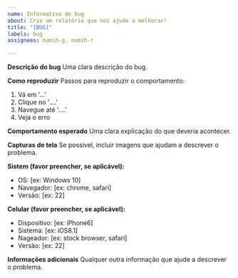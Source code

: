 ```yaml
---
name: Informativo de bug
about: Crie um relatório que nos ajude a melhorar!
title: "[BUG]"
labels: bug
assignees: numih-g, numih-r

---
```


**Descrição do bug**
Uma clara descrição do bug.

**Como reproduzir**
Passos para reproduzir o comportamento:
1. Vá em '...'
2. Clique no '....'
3. Navegue até '....'
4. Veja o erro

**Comportamento esperado**
Uma clara explicação do que deveria acontecer.

**Capturas de tela**
Se possível, incluir imagens que ajudam a descrever o problema.

**Sistem (favor preencher, se aplicável):**
 - OS: [ex: Windows 10]
 - Navegador: [ex: chrome, safari]
 - Versão: [ex: 22]

**Celular (favor preencher, se aplicável):**
 - Dispositivo: [ex: iPhone6]
 - Sistema: [ex: iOS8.1]
 - Nageador: [ex: stock browser, safari]
 - Versão: [ex: 22]

**Informações adicionais**
Qualquer outra informação que ajude a descrever o problema.
